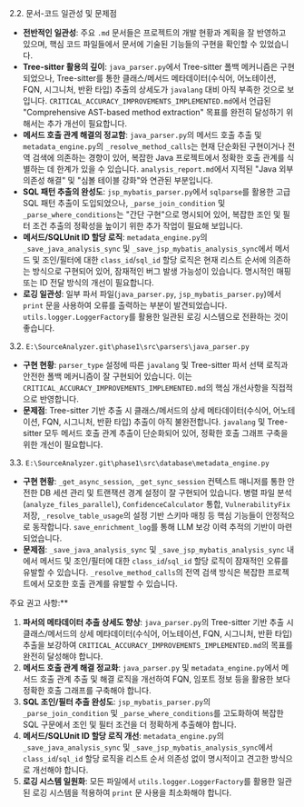 2.2. 문서-코드 일관성 및 문제점

- **전반적인 일관성**: 주요 `.md` 문서들은 프로젝트의 개발 현황과 계획을 잘 반영하고 있으며, 핵심 코드 파일들에서 문서에 기술된 기능들의 구현을 확인할 수 있었습니다.
- **Tree-sitter 활용의 깊이**: `java_parser.py`에서 Tree-sitter 폴백 메커니즘은 구현되었으나, Tree-sitter를 통한 클래스/메서드 메타데이터(수식어, 어노테이션, FQN, 시그니처, 반환 타입) 추출의 상세도가 `javalang` 대비 아직 부족한 것으로 보입니다. `CRITICAL_ACCURACY_IMPROVEMENTS_IMPLEMENTED.md`에서 언급된 "Comprehensive AST-based method extraction" 목표를 완전히 달성하기 위해서는 추가 개선이 필요합니다.
- **메서드 호출 관계 해결의 정교함**: `java_parser.py`의 메서드 호출 추출 및 `metadata_engine.py`의 `_resolve_method_calls`는 현재 단순화된 구현이거나 전역 검색에 의존하는 경향이 있어, 복잡한 Java 프로젝트에서 정확한 호출 관계를 식별하는 데 한계가 있을 수 있습니다. `analysis_report.md`에서 지적된 "Java 외부 의존성 해결" 및 "심볼 테이블 강화"와 연관된 부분입니다.
- **SQL 패턴 추출의 완성도**: `jsp_mybatis_parser.py`에서 `sqlparse`를 활용한 고급 SQL 패턴 추출이 도입되었으나, `_parse_join_condition` 및 `_parse_where_conditions`는 "간단 구현"으로 명시되어 있어, 복잡한 조인 및 필터 조건 추출의 정확성을 높이기 위한 추가 작업이 필요해 보입니다.
- **메서드/SQLUnit ID 할당 로직**: `metadata_engine.py`의 `_save_java_analysis_sync` 및 `_save_jsp_mybatis_analysis_sync`에서 메서드 및 조인/필터에 대한 `class_id`/`sql_id` 할당 로직은 현재 리스트 순서에 의존하는 방식으로 구현되어 있어, 잠재적인 버그 발생 가능성이 있습니다. 명시적인 매핑 또는 ID 전달 방식의 개선이 필요합니다.
- **로깅 일관성**: 일부 파서 파일(`java_parser.py`, `jsp_mybatis_parser.py`)에서 `print` 문을 사용하여 오류를 출력하는 부분이 발견되었습니다. `utils.logger.LoggerFactory`를 활용한 일관된 로깅 시스템으로 전환하는 것이 좋습니다.



3.2. `E:\SourceAnalyzer.git\phase1\src\parsers\java_parser.py`

- **구현 현황**: `parser_type` 설정에 따른 `javalang` 및 Tree-sitter 파서 선택 로직과 안전한 폴백 메커니즘이 잘 구현되어 있습니다. 이는 `CRITICAL_ACCURACY_IMPROVEMENTS_IMPLEMENTED.md`의 핵심 개선사항을 직접적으로 반영합니다.
- **문제점**: Tree-sitter 기반 추출 시 클래스/메서드의 상세 메타데이터(수식어, 어노테이션, FQN, 시그니처, 반환 타입) 추출이 아직 불완전합니다. `javalang` 및 Tree-sitter 모두 메서드 호출 관계 추출이 단순화되어 있어, 정확한 호출 그래프 구축을 위한 개선이 필요합니다.


3.3. `E:\SourceAnalyzer.git\phase1\src\database\metadata_engine.py`

- **구현 현황**: `_get_async_session`, `_get_sync_session` 컨텍스트 매니저를 통한 안전한 DB 세션 관리 및 트랜잭션 경계 설정이 잘 구현되어 있습니다. 병렬 파일 분석 (`analyze_files_parallel`), `ConfidenceCalculator` 통합, `VulnerabilityFix` 저장, `_resolve_table_usage`의 설정 기반 스키마 매칭 등 핵심 기능들이 안정적으로 동작합니다. `save_enrichment_log`를 통해 LLM 보강 이력 추적의 기반이 마련되었습니다.
- **문제점**: `_save_java_analysis_sync` 및 `_save_jsp_mybatis_analysis_sync` 내에서 메서드 및 조인/필터에 대한 `class_id`/`sql_id` 할당 로직이 잠재적인 오류를 유발할 수 있습니다. `_resolve_method_calls`의 전역 검색 방식은 복잡한 프로젝트에서 모호한 호출 관계를 유발할 수 있습니다.




주요 권고 사항:**

1. **파서의 메타데이터 추출 상세도 향상**: `java_parser.py`의 Tree-sitter 기반 추출 시 클래스/메서드의 상세 메타데이터(수식어, 어노테이션, FQN, 시그니처, 반환 타입) 추출을 보강하여 `CRITICAL_ACCURACY_IMPROVEMENTS_IMPLEMENTED.md`의 목표를 완전히 달성해야 합니다.
2. **메서드 호출 관계 해결 정교화**: `java_parser.py` 및 `metadata_engine.py`에서 메서드 호출 관계 추출 및 해결 로직을 개선하여 FQN, 임포트 정보 등을 활용한 보다 정확한 호출 그래프를 구축해야 합니다.
3. **SQL 조인/필터 추출 완성도**: `jsp_mybatis_parser.py`의 `_parse_join_condition` 및 `_parse_where_conditions`를 고도화하여 복잡한 SQL 구문에서 조인 및 필터 조건을 더 정확하게 추출해야 합니다.
4. **메서드/SQLUnit ID 할당 로직 개선**: `metadata_engine.py`의 `_save_java_analysis_sync` 및 `_save_jsp_mybatis_analysis_sync`에서 `class_id`/`sql_id` 할당 로직을 리스트 순서 의존성 없이 명시적이고 견고한 방식으로 개선해야 합니다.
5. **로깅 시스템 일원화**: 모든 파일에서 `utils.logger.LoggerFactory`를 활용한 일관된 로깅 시스템을 적용하여 `print` 문 사용을 최소화해야 합니다.